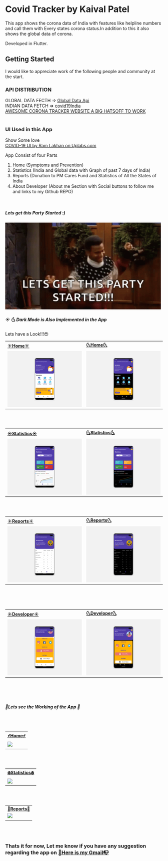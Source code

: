 # Covid Tracker by Kaival Patel

This app shows the corona data of India with features like helpline numbers and call them with Every states corona status.In addition to this it also shows the global data of corona.

Developed in Flutter.

## Getting Started

I would like to appreciate work of the following people and community at the start.

### API DISTRIBUTION
<p>
  GLOBAL DATA FECTH =&gt; <a href="https://coronavirus-19-api.herokuapp.com/all" rel="nofollow">Global Data Api</a><br>
  INDIAN DATA FETCH =&gt; <a href="https://api.rootnet.in/covid19-in/stats/latest" rel="nofollow">covid19India</a><br>
  <a href="https://www.covid19india.org/" rel="nofollow">AWESOME CORONA TRACKER WEBSITE A BIG HATSOFF TO WORK</a><br>
  <br>
</p>

### UI Used in this App
<p>Show Some love <br>
  <a href="https://www.uplabs.com/posts/covid-19-e9c787fc-2d76-47e5-8b43-e3e5c68bfe5e" rel="nofollow">COVID-19 UI by Ram Lakhan on        Uplabs.com</a>
</p>

<p>App Consist of four Parts</p>
<ol type="numbers">
  <li>Home (Symptoms and Prevention)</li>
  <li>Statistics (India and Global data with Graph of past 7 days of India)</li>
  <li>Reports (Donation to PM Cares Fund and Statistics of All the States of India</li>
  <li>About Developer (About me Section with Social buttons to follow me and links to my Github REPO)</li>
</ol>
<br>

<h5>Lets get this Party Started :)</h5>

<img src="ss/gif/started.gif" alt="Started"/>
<br>

<h5> ☀️ 🌜 Dark Mode is Also Implemented in the App </h5>
Lets have a Look!!!😍<br>

<!--Home-->
<table>
  <tr>
    <td><b><a target="_blank" href="ss/img/homelight.png">☀️Home☀️</a></b></td>
    <td><b><a target="_blank" href="ss/img/homedark.png">🌜Home🌜</a></b></td>
  </tr>
  <tr>
    <td><img src="ss/img/homelight.png" ></td>
    <td><img src="ss/img/homedark.png"></td>
   
  </tr>
</table>
<br><br>
<!--Stats-->
<table>
  <tr>
    <td><b><a target="_blank" href="ss/img/statslight.png">☀️Statistics☀️</a></b></td>
    <td><b><a target="_blank" href="ss/img/statsdark.png">🌜Statistics🌜</a></b></td>
  </tr>
  <tr>
    <td><img src="ss/img/statslight.png" ></td>
    <td><img src="ss/img/statsdark.png"></td>
   
  </tr>
</table>

<br><br>
<!--Report-->
<table>
  <tr>
    <td><b><a target="_blank" href="ss/img/reportlight.png">☀️Reports☀️</a></b></td>
    <td><b><a target="_blank" href="ss/img/reportdark.png">🌜Reports🌜</a></b></td>
  </tr>
  <tr>
    <td><img src="ss/img/reportlight.png" ></td>
    <td><img src="ss/img/reportdark.png"></td>
   
  </tr>
</table>
<br><br><br>

<!--About-->
<table>
  <tr>
    <td><b><a target="_blank" href="ss/img/devlight.png">☀️Developer☀️</a></b></td>
    <td><b><a target="_blank" href="ss/img/devdark.png">🌜Developer🌜</a></b></td>
  </tr>
  <tr>
    <td><img src="ss/img/devlight.png" ></td>
    <td><img src="ss/img/devdark.png"></td>
   
  </tr>
</table>
<br><br><br>



<h5>🐬Lets see the Working of the App 🎥</h5>
<br>
<br>
<table>
  <tr>
    <td><b><a target="_blank" href="ss/img/homegif.gif">⚡️Home⚡️</a></b></td>
  </tr>
  <tr>
    <td><img height="500" src="ss/gif/homegif.gif" ></td>
  </tr>
</table>

<br><br>
<table>
  <tr>
    <td><b><a target="_blank" href="ss/gif/stats.gif">❄️Statistics❄️</a></b></td>
  </tr>
  <tr>
    <td><img height="500" src="ss/gif/stats.gif" ></td>
  </tr>
</table>

<br><br>
<table>
  <tr>
    <td><b><a target="_blank" href="ss/gif/reports.gif">🐧Reports🐧</a></b></td>
  </tr>
  <tr>
    <td><img height="500" src="ss/gif/reports.gif" ></td>
  </tr>
</table>

<br><br>

<h3>Thats it for now, Let me know if you have any suggestion regarding the app on <a href="mailto:kaivalpatel53@gmail.com">📨Here is my Gmail📭</a></h3>




